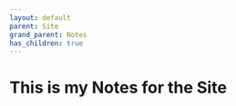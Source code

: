 ```yaml
---
layout: default
parent: Site
grand_parent: Notes
has_children: true
---
```


# This is my Notes for the Site
